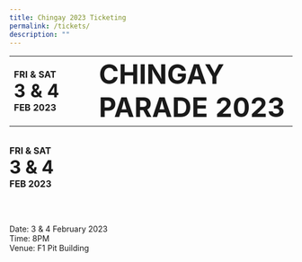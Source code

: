 ```yaml
---
title: Chingay 2023 Ticketing
permalink: /tickets/
description: ""
---
```

<table border="0">
    <tr>
        <td style="width:30%;"> 
          <div style="text-align: center;"> 
	<span style= "font-size: 1rem; font-weight: bold;">
		FRI & SAT
	</span><br>
	<span style= "font-size: 2rem; font-weight: bold;">
		3 & 4
	</span><br>
	<span style= "font-size: 1rem; font-weight: bold;">
		FEB 2023
	</span><br>
</div>
        </td>
        <td style="width:70%; vertical-align: bottom;"> 
          <span style= "font-size: 3rem; font-weight: bold;">
		CHINGAY PARADE 2023
	</span>
        </td>
</table>



<div><img src=""></div>
<br>
<div style="text-align: center;"> 
	<span style= "font-size: 1rem; font-weight: bold;">
		FRI & SAT
	</span><br>
	<span style= "font-size: 2rem; font-weight: bold;">
		3 & 4
	</span><br>
	<span style= "font-size: 1rem; font-weight: bold;">
		FEB 2023
	</span><br>
</div>

<br><br>
<div>
	Date: 3 & 4 February 2023<br>
	Time: 8PM<br>
	Venue: F1 Pit Building
</div>